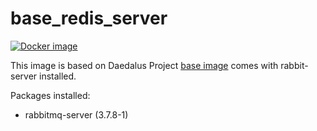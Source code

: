 # base_redis_server

[![Docker image](https://img.shields.io/badge/docker-latest-blue.svg)](https://hub.docker.com/r/daedalusproject/base_rabbitmq_server)

This image is based on Daedalus Project [base image](/base) comes with rabbit-server installed.

Packages installed:

 * rabbitmq-server (3.7.8-1)
